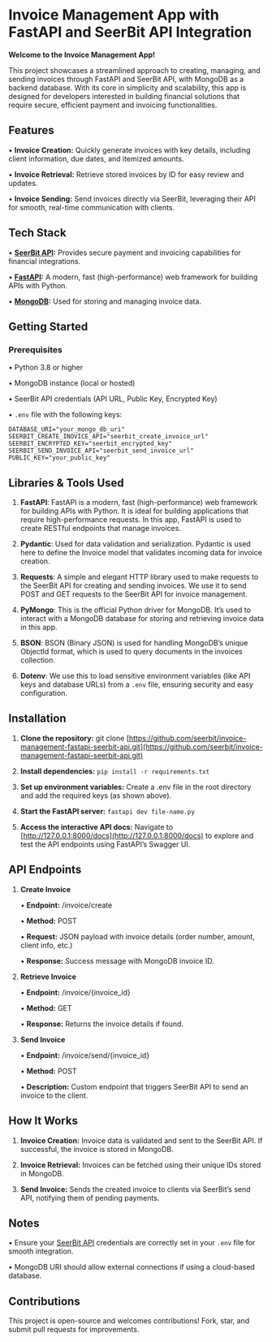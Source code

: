 # Invoice Management App with FastAPI and SeerBit API Integration

**Welcome to the Invoice Management App!**

This project showcases a streamlined approach to creating, managing, and sending invoices through FastAPI and SeerBit API, with MongoDB as a backend database.
With its core in simplicity and scalability, this app is designed for developers interested in building financial solutions that require secure, efficient payment and invoicing functionalities.

## Features

• **Invoice Creation:** Quickly generate invoices with key details, including client information, due dates, and itemized amounts.

• **Invoice Retrieval:** Retrieve stored invoices by ID for easy review and updates.

• **Invoice Sending:** Send invoices directly via SeerBit, leveraging their API for smooth, real-time communication with clients.

## Tech Stack

• **[SeerBit API](https://doc.seerbit.com/):** Provides secure payment and invoicing capabilities for financial integrations.

• **[FastAPI](https://fastapi.tiangolo.com/):** A modern, fast (high-performance) web framework for building APIs with Python.

• **[MongoDB](https://www.mongodb.com/):** Used for storing and managing invoice data.

## Getting Started

### Prerequisites

• Python 3.8 or higher

• MongoDB instance (local or hosted)

• SeerBit API credentials (API URL, Public Key, Encrypted Key)

• `.env` file with the following keys:

```
DATABASE_URI="your_mongo_db_uri"
SEERBIT_CREATE_INOVICE_API="seerbit_create_invoice_url"
SEERBIT_ENCRYPTED_KEY="seerbit_encrypted_key"
SEERBIT_SEND_INVOICE_API="seerbit_send_invoice_url"
PUBLIC_KEY="your_public_key"
```

## Libraries & Tools Used

1. **FastAPI**: FastAPI is a modern, fast (high-performance) web framework for building APIs with Python. It is ideal for building applications that require high-performance requests. In this app, FastAPI is used to create RESTful endpoints that manage invoices.
2. **Pydantic**: Used for data validation and serialization. Pydantic is used here to define the Invoice model that validates incoming data for invoice creation.

3. **Requests**: A simple and elegant HTTP library used to make requests to the SeerBit API for creating and sending invoices. We use it to send POST and GET requests to the SeerBit API for invoice management.

4. **PyMongo**: This is the official Python driver for MongoDB. It’s used to interact with a MongoDB database for storing and retrieving invoice data in this app.

5. **BSON**: BSON (Binary JSON) is used for handling MongoDB’s unique ObjectId format, which is used to query documents in the invoices collection.

6. **Dotenv**: We use this to load sensitive environment variables (like API keys and database URLs) from a `.env` file, ensuring security and easy configuration.

## Installation

1. **Clone the repository:** git clone [https://github.com/seerbit/invoice-management-fastapi-seerbit-api.git](https://github.com/seerbit/invoice-management-fastapi-seerbit-api.git)

2. **Install dependencies:** `pip install -r requirements.txt`

3. **Set up environment variables:** Create a .env file in the root directory and add the required keys (as shown above).

4. **Start the FastAPI server:** `fastapi dev file-name.py`

5. **Access the interactive API docs:** Navigate to [http://127.0.0.1:8000/docs](http://127.0.0.1:8000/docs) to explore and test the API endpoints using FastAPI’s Swagger UI.

## API Endpoints

1. **Create Invoice**

   • **Endpoint:** /invoice/create

   • **Method:** POST

   • **Request:** JSON payload with invoice details (order number, amount, client info, etc.)

   • **Response:** Success message with MongoDB invoice ID.

2. **Retrieve Invoice**

   • **Endpoint:** /invoice/{invoice_id}

   • **Method:** GET

   • **Response:** Returns the invoice details if found.

3. **Send Invoice**

   • **Endpoint:** /invoice/send/{invoice_id}

   • **Method:** POST

   • **Description:** Custom endpoint that triggers SeerBit API to send an invoice to the client.

## How It Works

1. **Invoice Creation:** Invoice data is validated and sent to the SeerBit API. If successful, the invoice is stored in MongoDB.

2. **Invoice Retrieval:** Invoices can be fetched using their unique IDs stored in MongoDB.

3. **Send Invoice:** Sends the created invoice to clients via SeerBit’s send API, notifying them of pending payments.

## Notes

• Ensure your [SeerBit API](https://seerbit.github.io/openapi/#tag/AUTHENTICATION) credentials are correctly set in your `.env` file for smooth integration.

• MongoDB URI should allow external connections if using a cloud-based database.

## Contributions

This project is open-source and welcomes contributions! Fork, star, and submit pull requests for improvements.
